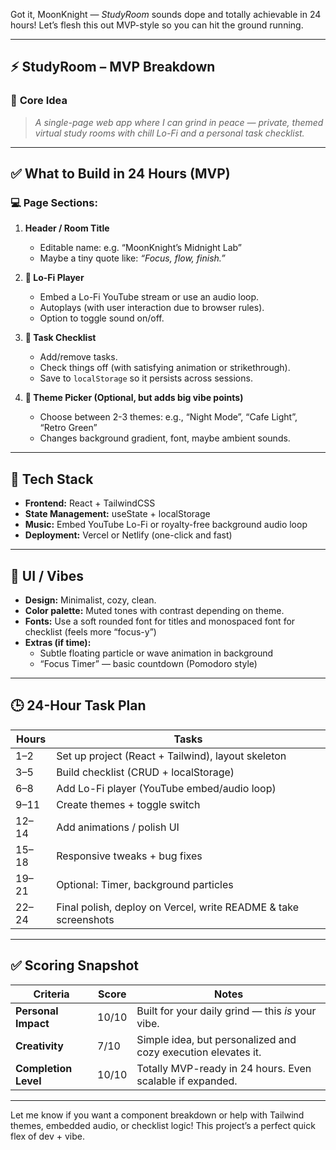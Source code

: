 Got it, MoonKnight — *StudyRoom* sounds dope and totally achievable in 24 hours! Let’s flesh this out MVP-style so you can hit the ground running.

---

## ⚡ StudyRoom – MVP Breakdown

### 🎯 **Core Idea**
> *A single-page web app where I can grind in peace — private, themed virtual study rooms with chill Lo-Fi and a personal task checklist.*

---

## ✅ **What to Build in 24 Hours (MVP)**

### 💻 Page Sections:
1. **Header / Room Title**
   - Editable name: e.g. “MoonKnight’s Midnight Lab”
   - Maybe a tiny quote like: _“Focus, flow, finish.”_

2. **🎵 Lo-Fi Player**
   - Embed a Lo-Fi YouTube stream or use an audio loop.
   - Autoplays (with user interaction due to browser rules).
   - Option to toggle sound on/off.

3. **📝 Task Checklist**
   - Add/remove tasks.
   - Check things off (with satisfying animation or strikethrough).
   - Save to `localStorage` so it persists across sessions.

4. **🎨 Theme Picker (Optional, but adds big vibe points)**
   - Choose between 2-3 themes: e.g., “Night Mode”, “Cafe Light”, “Retro Green”
   - Changes background gradient, font, maybe ambient sounds.

---

## 🧱 **Tech Stack**
- **Frontend:** React + TailwindCSS
- **State Management:** useState + localStorage
- **Music:** Embed YouTube Lo-Fi or royalty-free background audio loop
- **Deployment:** Vercel or Netlify (one-click and fast)

---

## 🌈 UI / Vibes

- **Design:** Minimalist, cozy, clean.
- **Color palette:** Muted tones with contrast depending on theme.
- **Fonts:** Use a soft rounded font for titles and monospaced font for checklist (feels more “focus-y”)
- **Extras (if time):**
   - Subtle floating particle or wave animation in background
   - “Focus Timer” — basic countdown (Pomodoro style)

---

## 🕒 24-Hour Task Plan

| Hours | Tasks |
|-------|-------|
| 1–2   | Set up project (React + Tailwind), layout skeleton |
| 3–5   | Build checklist (CRUD + localStorage) |
| 6–8   | Add Lo-Fi player (YouTube embed/audio loop) |
| 9–11  | Create themes + toggle switch |
| 12–14 | Add animations / polish UI |
| 15–18 | Responsive tweaks + bug fixes |
| 19–21 | Optional: Timer, background particles |
| 22–24 | Final polish, deploy on Vercel, write README & take screenshots |

---

## ✅ Scoring Snapshot

| Criteria           | Score | Notes |
|--------------------|-------|-------|
| **Personal Impact** | 10/10 | Built for your daily grind — this *is* your vibe. |
| **Creativity**      | 7/10  | Simple idea, but personalized and cozy execution elevates it. |
| **Completion Level**| 10/10 | Totally MVP-ready in 24 hours. Even scalable if expanded. |

---

Let me know if you want a component breakdown or help with Tailwind themes, embedded audio, or checklist logic! This project’s a perfect quick flex of dev + vibe.
